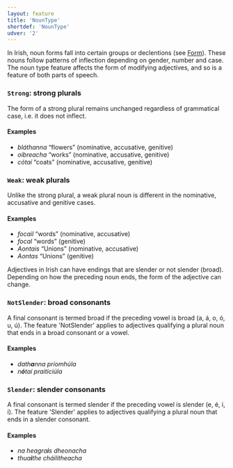```yaml
---
layout: feature
title: 'NounType'
shortdef: 'NounType'
udver: '2'
---
```


In Irish, noun forms fall into certain groups or declentions (see [Form]()). These nouns follow patterns of inflection depending on gender, number and case. The noun type feature affects the form of modifying adjectives, and so is a feature of both parts of speech.

### <a name="Strong">`Strong`</a>: strong plurals

The form of a strong plural remains unchanged regardless of grammatical case, i.e. it does not inflect.

#### Examples

* _bláthanna_ “flowers” (nominative, accusative, genitive)
* _oibreacha_ “works” (nominative, accusative, genitive)
* _cótaí_ “coats” (nominative, accusative, genitive)

### <a name="Weak">`Weak`</a>: weak plurals

Unlike the strong plural, a weak plural noun is different in the nominative, accusative and genitive cases.

#### Examples

* _focail_ “words” (nominative, accusative)
* _focal_ “words” (genitive)
* _Aontais_ “Unions” (nominative, accusative)
* _Aontas_ “Unions” (genitive)

Adjectives in Irish can have endings that are slender or not slender (broad). Depending on how the preceding noun ends, the form of the adjective can change.

### <a name="NotSlender">`NotSlender`</a>: broad consonants
A final consonant is termed broad if the preceding vowel is broad (a, á, o, ó, u, ú). The feature 'NotSlender' applies to adjectives qualifying a plural noun that ends in a broad consonant or a vowel.

#### Examples

* _dath<b>a</b>nna príomhúla_
* _n<b>ó</b>taí praiticiúla_

### <a name="Slender">`Slender`</a>: slender consonants

A final consonant is termed slender if the preceding vowel is slender (e, é, i, í). The feature 'Slender' applies to adjectives qualifying a plural noun that ends in a slender consonant.

#### Examples

* _na heagra<b>i</b>s dheonacha_
* _thua<b>i</b>the cháilitheacha_
<!-- Interlanguage links updated St lis 3 20:58:23 CET 2021 -->
